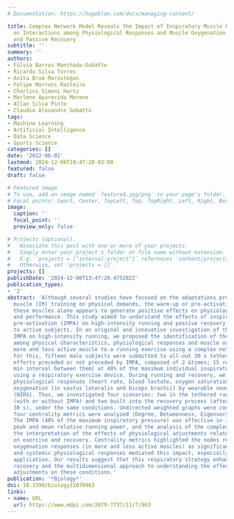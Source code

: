 ```yaml
---
# Documentation: https://hugoblox.com/docs/managing-content/

title: Complex Network Model Reveals the Impact of Inspiratory Muscle Pre-Activation
  on Interactions among Physiological Responses and Muscle Oxygenation during Running
  and Passive Recovery
subtitle: ''
summary: ''
authors:
- Fúlvia Barros Manchado-Gobatto
- Ricardo Silva Torres
- Anita Brum Marostegan
- Felipe Marroni Rasteiro
- Charlini Simoni Hartz
- Marlene Aparecida Moreno
- Allan Silva Pinto
- Claudio Alexandre Gobatto
tags:
- Machine Learning
- Artificial Intelligence
- Data Science
- Sports Science
categories: []
date: '2022-06-01'
lastmod: 2024-12-06T10:47:28-03:00
featured: false
draft: false

# Featured image
# To use, add an image named `featured.jpg/png` to your page's folder.
# Focal points: Smart, Center, TopLeft, Top, TopRight, Left, Right, BottomLeft, Bottom, BottomRight.
image:
  caption: ''
  focal_point: ''
  preview_only: false

# Projects (optional).
#   Associate this post with one or more of your projects.
#   Simply enter your project's folder or file name without extension.
#   E.g. `projects = ["internal-project"]` references `content/project/deep-learning/index.md`.
#   Otherwise, set `projects = []`.
projects: []
publishDate: '2024-12-06T13:47:28.475282Z'
publication_types:
- '2'
abstract: 'Although several studies have focused on the adaptations provided by inspiratory
  muscle (IM) training on physical demands, the warm-up or pre-activation (PA) of
  these muscles alone appears to generate positive effects on physiological responses
  and performance. This study aimed to understand the effects of inspiratory muscle
  pre-activation (IMPA) on high-intensity running and passive recovery, as applied
  to active subjects. In an original and innovative investigation of the impacts of
  IMPA on high-intensity running, we proposed the identification of the interactions
  among physical characteristics, physiological responses and muscle oxygenation in
  more and less active muscle to a running exercise using a complex network model.
  For this, fifteen male subjects were submitted to all-out 30 s tethered running
  efforts preceded or not preceded by IMPA, composed of 2 &times; 15 repetitions (1
  min interval between them) at 40% of the maximum individual inspiratory pressure
  using a respiratory exercise device. During running and recovery, we monitored the
  physiological responses (heart rate, blood lactate, oxygen saturation) and muscle
  oxygenation (in vastus lateralis and biceps brachii) by wearable near-infrared spectroscopy
  (NIRS). Thus, we investigated four scenarios: two in the tethered running exercise
  (with or without IMPA) and two built into the recovery process (after the all-out
  30 s), under the same conditions. Undirected weighted graphs were constructed, and
  four centrality metrics were analyzed (Degree, Betweenness, Eigenvector, and Pagerank).
  The IMPA (40% of the maximum inspiratory pressure) was effective in increasing the
  peak and mean relative running power, and the analysis of the complex networks advanced
  the interpretation of the effects of physiological adjustments related to the IMPA
  on exercise and recovery. Centrality metrics highlighted the nodes related to muscle
  oxygenation responses (in more and less active muscles) as significant to all scenarios,
  and systemic physiological responses mediated this impact, especially after IMPA
  application. Our results suggest that this respiratory strategy enhances exercise,
  recovery and the multidimensional approach to understanding the effects of physiological
  adjustments on these conditions.'
publication: '*Biology*'
doi: 10.3390/biology11070963
links:
- name: URL
  url: https://www.mdpi.com/2079-7737/11/7/963
---
```

